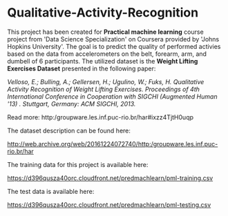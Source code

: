 # Qualitative-Activity-Recognition

This project has been created for **Practical machine learning** course project from 'Data Science Specialization' on Coursera provided by 'Johns Hopkins University'. The goal is to predict the quality of performed activies based on the data from accelerometers on the belt, forearm, arm, and dumbell of 6 participants. The utilized dataset is the **Weight Lifting Exercises Dataset** presented in the following paper:

*Velloso, E.; Bulling, A.; Gellersen, H.; Ugulino, W.; Fuks, H. Qualitative Activity Recognition of Weight Lifting Exercises. Proceedings of 4th International Conference in Cooperation with SIGCHI (Augmented Human '13) . Stuttgart, Germany: ACM SIGCHI, 2013.*

Read more: http:/groupware.les.inf.puc-rio.br/har#ixzz4TjtH0uqp

The dataset description can be found here:

http://web.archive.org/web/20161224072740/http:/groupware.les.inf.puc-rio.br/har

The training data for this project is available here:

https://d396qusza40orc.cloudfront.net/predmachlearn/pml-training.csv

The test data is available here:

https://d396qusza40orc.cloudfront.net/predmachlearn/pml-testing.csv